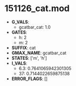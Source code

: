 # 151126_cat.mod

- **G_VALS**:
  - gcatbar_cat: 1.0
- **GATES**:
  - h: 2
  - m: 2
- **SUFFIX**: cat
- **GMAX_NAME**: gcatbar_cat
- **STATES**: ['m', 'h']
- **I_VALS**:
  - 6.3: 0.7641065942301305
  - 37: 0.7144022659875138
- **ERROR_FLAGS**: []
